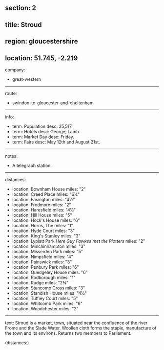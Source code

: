 section: 2
----
title: Stroud
----
region: gloucestershire
----
location: 51.745, -2.219
----
company:
- great-western
----
route:
- swindon-to-gloucester-and-cheltenham
----
info:
- term: Population
  desc: 35,517.
- term: Hotels
  desc: George; Lamb.
- term: Market Day
  desc: Friday.
- term: Fairs
  desc: May 12th and August 21st.
----
notes:
- A telegraph station.
----
distances:
- location: Bownham House
  miles: "2"
- location: Creed Place
  miles: "6¼"
- location: Easington
  miles: "4½"
- location: Frodmore
  miles: "2"
- location: Haresfield
  miles: "4½"
- location: Hill House
  miles: "5"
- location: Hock's House
  miles: "6"
- location: Horns, The
  miles: "1"
- location: Hyde Court
  miles: "3"
- location: King's Stanley
  miles: "3"
- location: Lypiatt Park *Here Guy Fawkes met the Plotters*
  miles: "2"
- location: Minchinhampton
  miles: "3"
- location: Misserden Park
  miles: "5"
- location: Nimpsfield
  miles: "4"
- location: Painswick
  miles: "3"
- location: Penbury Park
  miles: "6"
- location: Quedgeley House
  miles: "6"
- location: Rodborough
  miles: "1"
- location: Rudge
  miles: "2¾"
- location: Stancomb Cross
  miles: "3"
- location: Standish House
  miles: "4½"
- location: Tuffiey Court
  miles: "5"
- location: Whitcomb Park
  miles: "6"
- location: Woodchester
  miles: "2"
----
text: Stroud is a market, town, situated near the confluence of the river Frome and the Slade Water. Woollen cloth forms the staple, manufacture of the town and its environs. Returns two members to Parliament.

(distances:)

